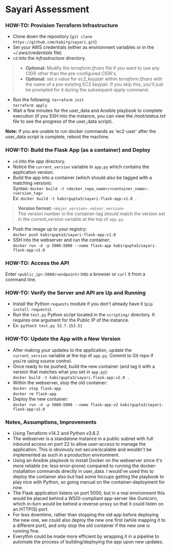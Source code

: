 # Sayari Assessment  

### HOW-TO: Provision Terraform Infrastructure
- Clone down the repository (`git clone https://github.com/kabirg/sayari.git`)
- Set your AWS credentials (either as environment variables or in the *~/.aws/credentials* file)
- `cd` into the *infrastructure* directory.
> - **Optional:** Modify the *terraform.tfvars* file if you want to use any CIDR other than the pre-configured CIDR's.
> - **Optional:** set a value for *ec2_keypair* within *terraform.tfvars* with the name of a pre-existing EC2 keypair. If you skip this, you'll just be prompted for it during the subsequent _apply_ command.

- Run the following:
`terraform init`\
`terraform apply`
- Wait a few minutes for the user_data and Ansible playbook to complete execution (if you SSH into the instance, you can view the */root/status.txt* file to see the progress of the user_data script).

**Note:** If you are unable to run docker commands as 'ec2-user' after the user_data script is complete, reboot the machine.

### HOW-TO: Build the Flask App (as a container) and Deploy
- `cd` into the *app* directory.
- Notice the `current_version` variable in `app.py` which contains the application version.
- Build the app into a container (which should also be tagged with a matching version):\
  Syntax: `docker build -t <docker_repo_name>/<container_name>:<version_tag>`\
  Ex: `docker build -t kabirgupta3/sayari-flask-app:v1.0 .`

> **Version format:** `<major_version>.<minor_version>`\
> The version number in the container-tag should match the version set in the *current_version* variable at the top of `app.py`.

- Push the image up to your registry:\
  `docker push kabirgupta3/sayari-flask-app:v1.0`
- SSH into the webserver and run the container:\
  `docker run -d -p 5000:5000 --name flask-app kabirgupta3/sayari-flask-app:v1.0`

### HOW-TO: Access the API
Enter `<public_ip>:5000/<endpoint>` into a browser or `curl` it from a command line.

### HOW-TO: Verify the Server and API are Up and Running
- Install the Python `requests` module if you don't already have it (`pip install requests`).
- Run the `test.py` Python script located in the `scripting/` directory. It requires one argument for the Public IP of the instance.
- Ex: `python3 test.py 52.7.153.51`

### HOW-TO: Update the App with a New Version
- After making your updates to the application, update the `current_version` variable at the top of `app.py`. Commit to Git repo if you're using source control.
- Once ready to be pushed, build the new container (and tag it with a version that matches what you set in `app.py`):\
  `docker build -t kabirgupta3/sayari-flask-app:v2.0 .`
- Within the webserver, stop the old container:\
  `docker stop flask-app`\
  `docker rm flask-app`
- Deploy the new container:\
  `docker run -d -p 5000:5000 --name flask-app-v2 kabirgupta3/sayari-flask-app:v2.0`

### Notes, Assumptions, Improvements
- Using Terraform v14.2 and Python v3.8.2
- The webserver is a standalone instance in a public subnet with full inbound access on port 22 to allow user-access to manage the application. This is obviously not secure/scalable and wouldn't be implemented as such in a production environment.
- Using an Ansible playbook to install Docker on the webserver since it's more reliable (re: less error-prone) compared to running the docker-installation commands directly in user_data. I would've used this to deploy the container also but had some hiccups getting the playbook to play nice with Python, so going manual on the container-deployment for now.
- The Flask application listens on port 5000, but in a real environment this would be placed behind a WSGI-compliant app-server like Gunicorn, which in-turn would be behind a reverse-proxy so that it could listen on an HTTP(S) port.
- For less downtime, rather than stopping the old app before deploying the new one, we could also deploy the new one first (while mapping it to a different port), and only stop the old container if the new one is running fine.
- Everythin could be made more efficient by wrapping it in a pipeline to automate the process of building/deploying the app upon new updates.
